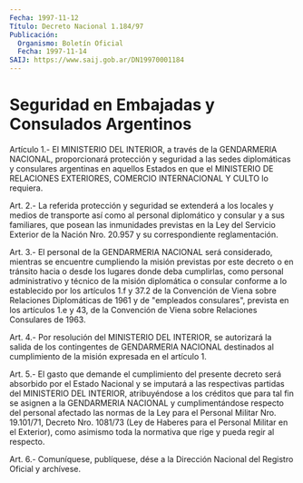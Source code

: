 ```yaml
---
Fecha: 1997-11-12
Título: Decreto Nacional 1.184/97
Publicación:
  Organismo: Boletín Oficial
  Fecha: 1997-11-14
SAIJ: https://www.saij.gob.ar/DN19970001184
---
```

# Seguridad en Embajadas y Consulados Argentinos

<a id="1"></a>
Artículo  1.- El MINISTERIO DEL INTERIOR, a través de la GENDARMERIA NACIONAL,  proporcionará    protección   y  seguridad  a  las  sedes diplomáticas y consulares argentinas en aquellos  Estados  en que el MINISTERIO DE RELACIONES EXTERIORES, COMERCIO INTERNACIONAL  Y CULTO lo requiera.

<a id="2"></a>
Art.  2.-  La  referida  protección  y  seguridad se extenderá a los locales  y medios de transporte así como al  personal  diplomático y consular y a sus familiares, que posean las inmunidades previstas en la  Ley del  Servicio  Exterior  de  la  Nación  Nro.  20.957  y  su correspondiente reglamentación.

<a id="3"></a>
Art.  3.-  El  personal de la GENDARMERIA NACIONAL será considerado, mientras  se encuentre  cumpliendo  la  misión  previstas  por  este decreto  o  en  tránsito  hacia  o  desde  los  lugares  donde  deba cumplirlas, como  personal  administrativo  y  técnico  de la misión diplomática  o consular conforme a lo establecido por los  artículos 1.f y 37.2 de  la  Convención de Viena sobre Relaciones Diplomáticas de 1961 y de "empleados consulares", prevista en los artículos 1.e y 43, de la Convención  de  Viena sobre Relaciones Consulares de 1963.

<a id="4"></a>
Art.  4.-  Por resolución del MINISTERIO DEL INTERIOR, se autorizará la salida de  los contingentes de GENDARMERIA NACIONAL destinados al cumplimiento de la misión expresada en el artículo 1.

<a id="5"></a>
Art.  5.-  El gasto que demande el cumplimiento del presente decreto será absorbido por el Estado Nacional y se imputará a las respectivas  partidas  del  MINISTERIO DEL INTERIOR, atribuyéndose a los créditos que para tal fin se asignen a la GENDARMERIA NACIONAL y cumplimentándose respecto del personal afectado las normas de la Ley para el Personal Militar Nro.  19.101/71,  Decreto Nro. 1081/73 (Ley de Haberes para el Personal Militar en el Exterior),  como  asimismo toda la normativa que rige y pueda regir al respecto.

<a id="6"></a>
Art.  6.-  Comuníquese, publíquese, dése a la Dirección Nacional del Registro Oficial y archívese.